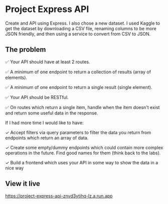 # Project Express API

Create and API using Express.
I also chose a new dataset. I used Kaggle to get the dataset by downloading a CSV file, renaming columns to be more JSON friendly, and then using a service to convert from CSV to JSON.

## The problem

✅ Your API should have at least 2 routes.

✅ A minimum of one endpoint to return a collection of results (array of elements).

✅ A minimum of one endpoint to return a single result (single element).

✅ Your API should be RESTful.

✅ On routes which return a single item, handle when the item doesn't exist and return some useful data in the response.

If I had more time I would like to have: 

✓ Accept filters via query parameters to filter the data you return from endpoints which return an array of data.

✓ Create some empty/dummy endpoints which could contain more complex operations in the future.  Find good names for them (think back to the labs).

✓ Build a frontend which uses your API in some way to show the data in a nice way 

## View it live

 https://project-express-api-znvd3ytihq-lz.a.run.app 
